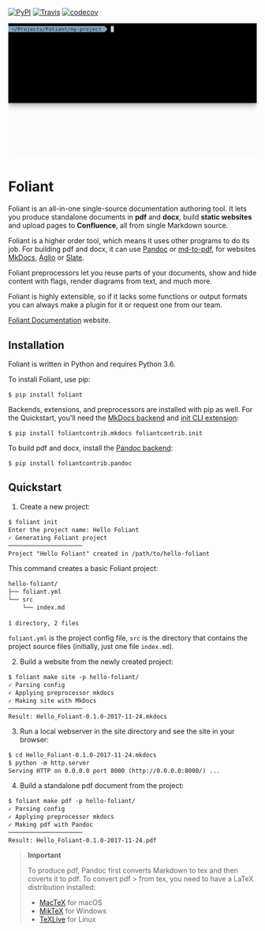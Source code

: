 [![PyPI](https://img.shields.io/pypi/v/foliant.svg)](https://pypi.org/project/foliant/)
[![Travis](https://img.shields.io/travis/foliant-docs/foliant.svg)](https://travis-ci.org/foliant-docs/foliant)
[![codecov](https://codecov.io/gh/foliant-docs/foliant/branch/develop/graph/badge.svg)](https://codecov.io/gh/foliant-docs/foliant)

![](img/foliant.gif)

# Foliant

Foliant is an all-in-one single-source documentation authoring tool. It lets you produce standalone documents in **pdf** and **docx**, build **static websites** and upload pages to **Confluence**, all from single Markdown source.

Foliant is a higher order tool, which means it uses other programs to do its job. For building pdf and docx, it can use [Pandoc](https://pandoc.org/) or [md-to-pdf](https://github.com/simonhaenisch/md-to-pdf), for websites [MkDocs](https://www.mkdocs.org/), [Aglio](https://github.com/danielgtaylor/aglio) or [Slate](https://github.com/slatedocs/slate).

Foliant preprocessors let you reuse parts of your documents, show and hide content with flags, render diagrams from text, and much more.

Foliant is highly extensible, so if it lacks some functions or output formats you can always make a plugin for it or request one from our team.

[Foliant Documentation](https://foliant-docs.github.io/docs/) website.

## Installation

Foliant is written in Python and requires Python 3.6.

To install Foliant, use pip:

```shell
$ pip install foliant
```

Backends, extensions, and preprocessors are installed with pip as well. For the Quickstart, you'll need the [MkDocs backend](https://github.com/foliant-docs/foliantcontrib.mkdocs) and [init CLI extension](https://github.com/foliant-docs/foliantcontrib.init):

```shell
$ pip install foliantcontrib.mkdocs foliantcontrib.init
```

To build pdf and docx, install the [Pandoc backend](https://github.com/foliant-docs/foliantcontrib.pandoc):

```shell
$ pip install foliantcontrib.pandoc
```


## Quickstart

1. Create a new project:

```shell
$ foliant init
Enter the project name: Hello Foliant
✓ Generating Foliant project
─────────────────────
Project "Hello Foliant" created in /path/to/hello-foliant
```

This command creates a basic Foliant project:

```
hello-foliant/
├── foliant.yml
└── src
    └── index.md

1 directory, 2 files
```

`foliant.yml` is the project config file, `src` is the directory that contains the project source files (initially, just one file `index.md`).

2. Build a website from the newly created project:

```shell
$ foliant make site -p hello-foliant/
✓ Parsing config
✓ Applying preprocessor mkdocs
✓ Making site with MkDocs
─────────────────────
Result: Hello_Foliant-0.1.0-2017-11-24.mkdocs
```

3. Run a local webserver in the site directory and see the site in your browser:

```shell
$ cd Hello_Foliant-0.1.0-2017-11-24.mkdocs
$ python -m http.server
Serving HTTP on 0.0.0.0 port 8000 (http://0.0.0.0:8000/) ...
```

4. Build a standalone pdf document from the project:

```shell
$ foliant make pdf -p hello-foliant/
✓ Parsing config
✓ Applying preprocessor mkdocs
✓ Making pdf with Pandoc
─────────────────────
Result: Hello_Foliant-0.1.0-2017-11-24.pdf
```

> **Important**
>
> To produce pdf, Pandoc first converts Markdown to tex and then coverts it to pdf. To convert pdf > from tex, you need to have a LaTeX distribution installed:
>
> -   [MacTeX](http://tug.org/mactex/) for macOS
> -   [MikTeX](https://miktex.org/) for Windows
> -   [TeXLive](https://tug.org/texlive/) for Linux
